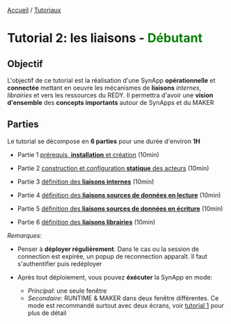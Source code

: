 [Accueil](/readme.md) / [Tutoriaux](../index.md)

# Tutorial 2: les liaisons - **<span style='color:green'>Débutant</span>**

## Objectif

L'objectif de ce tutorial est la réalisation d'une SynApp **opérationnelle** et **connectée** mettant en oeuvre les mécanismes de **liaisons** _internes_, _librairies_ et vers les ressources du REDY. Il permettra d'avoir une **vision d'ensemble** des **concepts importants** autour de SynApps et du MAKER

## Parties

Le tutorial se décompose en **6 parties** pour une durée d'environ **1H**

* Partie 1 [prérequis, **installation** et création](part1.md) (10min)

* Partie 2 [construction et configuration **statique** des acteurs](part2.md) (10min)

* Partie 3 [définition des **liaisons internes**](part3.md) (10min)

* Partie 4 [définition des **liaisons sources de données en lecture**](part4.md) (10min)

* Partie 5 [définition des **liaisons sources de données en écriture**](part5.md) (10min)

* Partie 6 [définition des **liaisons librairies**](part6.md) (10min)

*Remarques:*

* Penser à **déployer régulièrement**. Dans le cas ou la session de connection est expirée, un popup de reconnection apparaît. Il faut s'authentifier puis redéployer

* Après tout déploiement, vous pouvez **éxécuter** la SynApp en mode:
  * *Principal*: une seule fenêtre
  * *Secondaire*: RUNTIME & MAKER dans deux fenêtre différentes. Ce mode est recommandé surtout avec deux écrans, voir [tutorial 1](../../tutos/index.md) pour plus de détail